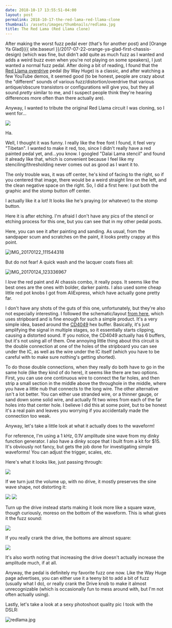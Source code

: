```yaml
---
date: 2018-10-17 13:55:51-04:00
layout: post
permalink: 2018-10-17-the-red-lama-red-llama-clone
thumbnail: /assets/images/thumbnails/redlama.jpg
title: The Red Lama (Red Llama clone)
---
```


After making the worst fuzz pedal ever (that's for another post) and [Orange Ya Glad]({{ site.baseurl }}/2017-07-22-orange-ya-glad-first-chassis-design) (which was fine, but didn't add quite as much fuzz as I wanted and adds a weird buzz even when you're not playing on some speakers), I just wanted a normal fuzz pedal. After doing a bit of reading, I found that the [Red Llama overdrive](https://www.jimdunlop.com/product/whe203-7-10137-05313-7.do) pedal (by Way Huge) is a classic, and after watching a few YouTube demos, it seemed good (to be honest, people are crazy about the "different" sounds of various fuzz/distortion/overdrive that various antique/obscure transistors or configurations will give you, but they all sound *pretty* similar to me, and I suspect people think they're hearing differences more often than there actually are).

Anyway, I wanted to tribute the original Red Llama circuit I was cloning, so I went for...

![](/assets/images/redlama1.png)

Ha.

Well, I thought it was funny. I really like the free font I found, it feel very "Tibetan". I wanted to make it red, too, since I didn't really have a red painted pedal yet, and...you know. I googled "Dalai Lama stencil" and found it already like that, which is convenient because I feel like my stenciling/thresholding never comes out as good as I want it to.

The only trouble was, it was off center, he's kind of facing to the right, so if you centered that image, there would be a weird straight line on the left, and the clean negative space on the right. So, I did a first here: I put both the graphic and the stomp button off center.

I actually like it a lot! It looks like he's praying (or whatever) to the stomp button.

Here it is after etching. I'm afraid I don't have any pics of the stencil or etching process for this one, but you can see that in my other pedal posts.

Here, you can see it after painting and sanding. As usual, from the sandpaper scum and scratches on the paint, it looks pretty crappy at this point.

![IMG_20170122_111544318](/assets/images/img_20170122_111544318-1024x768.jpg)

But do not fear! A quick wash and the lacquer coats fixes all:

![IMG_20170124_123336967](/assets/images/img_20170124_123336967-1024x768.jpg)

I *love* the red paint and Al chassis combo, it really pops. It seems like the best ones are the ones with bolder, darker paints. I also used some cheap little red pot knobs I got from AliExpress, which have actually gone pretty far.

I don't have any shots of the guts of this one, unfortunately, but they're also not especially interesting. I followed the schematic/layout [from here](http://tagboardeffects.blogspot.com/2012/06/way-huge-red-llama.html), which uses stripboard and is fine enough for such a simple product. It's a very simple idea, based around the [CD4049](http://www.ti.com/product/CD4049UB) hex buffer. Basically, it's just amplifying the signal in multiple stages, so it essentially starts clipping, causing a distorted sound. If you notice, the CD4049 actually has 6 buffers, but it's not using all of them. One annoying little thing about this circuit is the double connection at one of the holes of the stripboard you can see under the IC, as well as the wire under the IC itself (which you have to be careful with to make sure nothing's getting shorted).

To do those double connections, when they really do both have to go in the same hole (like they kind of do here), it seems like there are two options. First, you can use one continuous wire to connect the far holes, and then strip a small section in the middle above the throughole in the middle, where you have a little nub that connects to the long wire. The other alternative isn't a lot better. You can either use stranded wire, or a thinner gauge, or sand down some solid wire, and actually fit two wires from each of the far holes into that center hole. I believe I did this at some point, but to be honest it's a real pain and leaves you worrying if you accidentally made the connection too weak.

Anyway, let's take a little look at what it actually does to the waveform!

For reference, I'm using a 1 kHz, 0.1V amplitude sine wave from my dinky function generator. I also have a dinky scope that I built from a kit for $15. It's obviously not fancy, but gets the job done for investigating simple waveforms! You can adjust the trigger, scales, etc.

Here's what it looks like, just passing through:

![](/assets/images/IMG_20181030_115930-1024x768.jpg)

If we turn just the volume up, with no drive, it mostly preserves the sine wave shape, not distorting it:

![](/assets/images/IMG_20181030_115952-1024x768.jpg) 
![](/assets/images/IMG_20181030_120029-1024x768.jpg)

Turn up the drive instead starts making it look more like a square wave, though curiously, moreso on the bottom of the waveform. This is what gives it the fuzz sound:

![](/assets/images/IMG_20181030_120119_1-1024x768.jpg)

If you really crank the drive, the bottoms are almost square:

![](/assets/images/IMG_20181030_120148-1024x768.jpg)

It's also worth noting that increasing the drive doesn't actually increase the amplitude much, if at all.

Anyway, the pedal is definitely my favorite fuzz one now. Like the Way Huge page advertises, you can either use it a teeny bit to add a bit of fuzz (usually what I do), or really crank the Drive knob to make it almost unrecognizable (which is occasionally fun to mess around with, but I'm not often actually using).

Lastly, let's take a look at a sexy photoshoot quality pic I took with the DSLR:

![redlama.jpg](/assets/images/redlama-e1508348334368.jpg)
